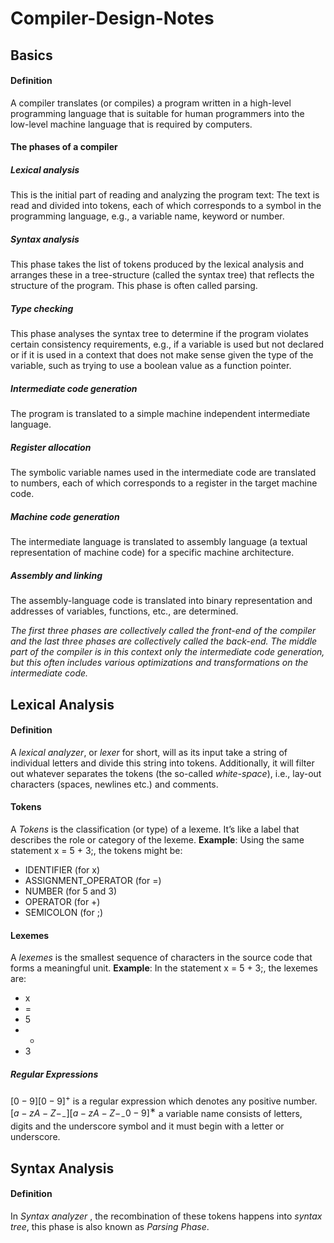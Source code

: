 # Compiler-Design-Notes
## Basics
#### Definition 
A compiler translates (or compiles) a program written in a high-level programming language that is suitable for human programmers into the low-level machine language that is required by computers.
#### The phases of a compiler
##### Lexical analysis 
This is the initial part of reading and analyzing the program text:
The text is read and divided into tokens, each of which corresponds to a symbol in the programming language, e.g., a variable name, keyword or number.
##### Syntax analysis 
This phase takes the list of tokens produced by the lexical analysis
and arranges these in a tree-structure (called the syntax tree) that reflects the structure of the program. This phase is often called parsing.
##### Type checking 
This phase analyses the syntax tree to determine if the program violates certain consistency requirements, e.g., if a variable is used but not
declared or if it is used in a context that does not make sense given the type of the variable, such as trying to use a boolean value as a function pointer.
##### Intermediate code generation 
The program is translated to a simple machine independent intermediate language.
##### Register allocation 
The symbolic variable names used in the intermediate code are translated to numbers, each of which corresponds to a register in the
target machine code.
##### Machine code generation 
The intermediate language is translated to assembly language (a textual representation of machine code) for a specific machine architecture.
##### Assembly and linking 
The assembly-language code is translated into binary representation and addresses of variables, functions, etc., are determined.

*The first three phases are collectively called the front-end of the compiler and the last three phases are collectively called the back-end. The middle part of the compiler is in this context only the intermediate code generation, but this often includes various optimizations and transformations on the intermediate code.*

## Lexical Analysis
#### Definition
A *lexical analyzer*, or *lexer* for short, will as its input take a string of individual letters and divide this string into tokens. Additionally, it will filter out whatever separates the tokens (the so-called *white-space*), i.e., lay-out characters (spaces, newlines etc.) and comments.
#### Tokens
A *Tokens* is the classification (or type) of a lexeme. It’s like a label that describes the role or category of the lexeme.
**Example**: Using the same statement x = 5 + 3;, the tokens might be:
- IDENTIFIER (for x)
- ASSIGNMENT_OPERATOR (for =)
- NUMBER (for 5 and 3)
- OPERATOR (for +)
- SEMICOLON (for ;)
#### Lexemes
A *lexemes* is the smallest sequence of characters in the source code that forms a meaningful unit.
**Example**: In the statement x = 5 + 3;, the lexemes are:
- x
- =
- 5
- +
- 3
##### Regular Expressions
$[0-9][0-9]^+$  is a regular expression which denotes any positive number.
$[a-zA-Z-_-][a-zA-Z-_-0-9]^∗$ a variable name consists of letters, digits and the underscore symbol and it must begin with a letter or underscore.

## Syntax Analysis
#### Definition
In *Syntax analyzer* , the recombination of these tokens happens into *syntax tree*, this phase is also known as *Parsing Phase*. 
